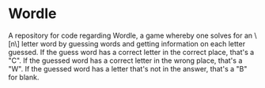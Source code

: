 # Wordle
A repository for code regarding Wordle, a game whereby one solves for an \\[n\\] letter word by guessing words and getting information on each letter guessed. If the guess word has a correct letter in the correct place, that's a "C". If the guessed word has a correct letter in the wrong place, that's a "W". If the guessed word has a letter that's not in the answer, that's a "B" for blank.
